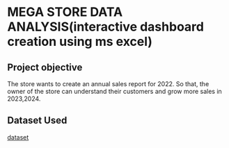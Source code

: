 
# MEGA STORE DATA ANALYSIS(interactive dashboard creation using ms excel) 
## Project objective
The store wants to create an annual sales report for 2022. So that, the owner of the store can understand their customers and grow more sales in 2023,2024.

## Dataset Used
<a href= "https://github.com/heyRapunzel-28/MS-Excel-project/blob/main/Vrinda%20Store%20Data%20Analysis%20(2)%20(1).xlsx"> dataset <a>
